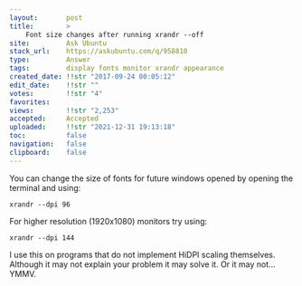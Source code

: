```yaml
---
layout:       post
title:        >
    Font size changes after running xrandr --off
site:         Ask Ubuntu
stack_url:    https://askubuntu.com/q/958810
type:         Answer
tags:         display fonts monitor xrandr appearance
created_date: !!str "2017-09-24 00:05:12"
edit_date:    !!str ""
votes:        !!str "4"
favorites:    
views:        !!str "2,253"
accepted:     Accepted
uploaded:     !!str "2021-12-31 19:13:18"
toc:          false
navigation:   false
clipboard:    false
---
```


You can change the size of fonts for future windows opened by opening the terminal and using:

``` 
xrandr --dpi 96

```

For higher resolution (1920x1080) monitors try using:

``` 
xrandr --dpi 144

```

I use this on programs that do not implement HiDPI scaling themselves. Although it may not explain your problem it may solve it. Or it may not... YMMV.
